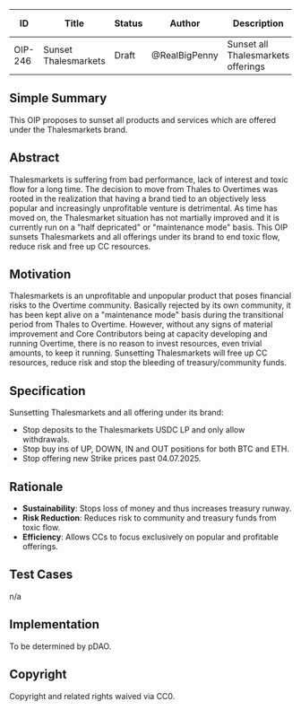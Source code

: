 | ID      | Title                               | Status | Author | Description                                                                                   | Discussions To                            | Created     |
|---------|-------------------------------------|--------|--------|-----------------------------------------------------------------------------------------------|-------------------------------------------|-------------|
| OIP-246 | Sunset Thalesmarkets | Draft  | @RealBigPenny  | Sunset all Thalesmarkets offerings            							  | [Discord](https://discord.com/invite/overtime-io) | 2025-06-18 |

## Simple Summary

This OIP proposes to sunset all products and services which are offered under the Thalesmarkets brand.

## Abstract

Thalesmarkets is suffering from bad performance, lack of interest and toxic flow for a long time. The decision to move from Thales to Overtimes was rooted in the realization that having a brand tied to an objectively less popular and increasingly unprofitable venture is detrimental. As time has moved on, the Thalesmarket situation has not martially improved and it is currently run on a "half depricated" or "maintenance mode" basis. This OIP sunsets Thalesmarkets and all offerings under its brand to end toxic flow, reduce risk and free up CC resources.

## Motivation

Thalesmarkets is an unprofitable and unpopular product that poses financial risks to the Overtime community. Basically rejected by its own community, it has been kept alive on a "maintenance mode" basis during the transitional period from Thales to Overtime. However, without any signs of material improvement and Core Contributors being at capacity developing and running Overtime, there is no reason to invest resources, even trivial amounts, to keep it running. Sunsetting Thalesmarkets will free up CC resources, reduce risk and stop the bleeding of treasury/community funds.

## Specification

Sunsetting Thalesmarkets and all offering under its brand:

- Stop deposits to the Thalesmarkets USDC LP and only allow withdrawals.
- Stop buy ins of UP, DOWN, IN and OUT positions for both BTC and ETH.
- Stop offering new Strike prices past 04.07.2025.

## Rationale

- **Sustainability**: Stops loss of money and thus increases treasury runway.
- **Risk Reduction**: Reduces risk to community and treasury funds from toxic flow.
- **Efficiency**: Allows CCs to focus exclusively on popular and profitable offerings.

## Test Cases

n/a

## Implementation

To be determined by pDAO.

## Copyright

Copyright and related rights waived via CC0.
